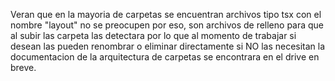 Veran que en la mayoria de carpetas se encuentran archivos tipo tsx con el nombre "layout"
no se preocupen por eso, son archivos de relleno para que al subir las carpeta las detectara
por lo que al momento de trabajar si desean las pueden renombrar o eliminar directamente si NO las necesitan
la documentacion de la arquitectura de carpetas se encontrara en el drive en breve.